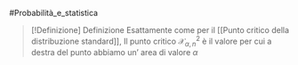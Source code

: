 #Probabilità_e_statistica 

>[!Definizione]  Definizione
>Esattamente come per il [[Punto critico della distribuzione standard]], Il punto critico $\mathcal{X}^2_{\alpha,n}$ è il valore per cui a destra del punto abbiamo un’ area di valore $\alpha$
>
